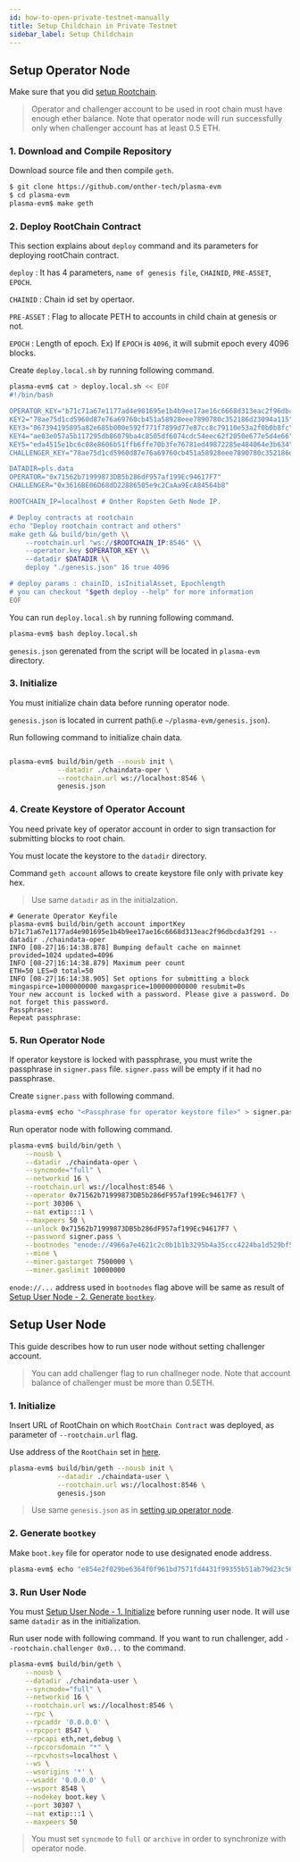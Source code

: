 ```yaml
---
id: how-to-open-private-testnet-manually
title: Setup Childchain in Private Testnet
sidebar_label: Setup Childchain
---
```


## Setup Operator Node

Make sure that you did [setup Rootchain](how-to-open-private-testnet-rootchain#Setup-rootchain).

> Operator and challenger account to be used in root chain must have enough ether balance.
Note that operator node will run successfully only when challenger account has at least 0.5 ETH.

### 1. Download and Compile Repository

Download source file and then compile `geth`.

```bash
$ git clone https://github.com/onther-tech/plasma-evm
$ cd plasma-evm
plasma-evm$ make geth
```

### 2. Deploy RootChain Contract

This section explains about `deploy` command and its parameters for deploying rootChain contract.

`deploy` : It has 4 parameters, `name of genesis file`, `CHAINID`, `PRE-ASSET`, `EPOCH`.

`CHAINID` : Chain id set by opertaor.

`PRE-ASSET` : Flag to allocate PETH to accounts in child chain at genesis or not.

`EPOCH` : Length of epoch.
Ex) If `EPOCH` is `4096`, it will submit epoch every 4096 blocks.

Create `deploy.local.sh` by running following command.

```sh
plasma-evm$ cat > deploy.local.sh << EOF
#!/bin/bash

OPERATOR_KEY="b71c71a67e1177ad4e901695e1b4b9ee17ae16c6668d313eac2f96dbcda3f291"
KEY2="78ae75d1cd5960d87e76a69760cb451a58928eee7890780c352186d23094a115"
KEY3="067394195895a82e685b000e592f771f7899d77e87cc8c79110e53a2f0b0b8fc"
KEY4="ae03e057a5b117295db86079ba4c8505df6074cdc54eec62f2050e677e5d4e66"
KEY5="eda4515e1bc6c08e8606b51ffb6ffe70b3fe76781ed49872285e484064e3b634"
CHALLENGER_KEY="78ae75d1cd5960d87e76a69760cb451a58928eee7890780c352186d23094a114"

DATADIR=pls.data
OPERATOR="0x71562b71999873DB5b286dF957af199Ec94617F7"
CHALLENGER="0x3616BE06D68dD22886505e9c2CaAa9EcA84564b8"

ROOTCHAIN_IP=localhost # Onther Ropsten Geth Node IP.

# Deploy contracts at rootchain
echo "Deploy rootchain contract and others"
make geth && build/bin/geth \\
    --rootchain.url "ws://$ROOTCHAIN_IP:8546" \\
    --operator.key $OPERATOR_KEY \\
    --datadir $DATADIR \\
    deploy "./genesis.json" 16 true 4096

# deploy params : chainID, isInitialAsset, Epochlength
# you can checkout "$geth deploy --help" for more information
EOF
```

You can run `deploy.local.sh` by running following command.

```sh
plasma-evm$ bash deploy.local.sh
```

`genesis.json` gerenated from the script will be located in `plasma-evm` directory.

### 3. Initialize

You must initialize chain data before running operator node.

`genesis.json` is located in current path(i.e `~/plasma-evm/genesis.json`).

Run following command to initialize chain data.

```bash

plasma-evm$ build/bin/geth --nousb init \
            --datadir ./chaindata-oper \
            --rootchain.url ws://localhost:8546 \
            genesis.json
```

### 4. Create Keystore of Operator Account

You need private key of operator account in order to sign transaction for submitting blocks to root chain.

You must locate the keystore to the `datadir` directory.

Command `geth account` allows to create keystore file only with private key hex.

> Use same `datadir` as in the initialzation.

```
# Generate Operator Keyfile
plasma-evm$ build/bin/geth account importKey b71c71a67e1177ad4e901695e1b4b9ee17ae16c6668d313eac2f96dbcda3f291 --datadir ./chaindata-oper
INFO [08-27|16:14:38.878] Bumping default cache on mainnet         provided=1024 updated=4096
INFO [08-27|16:14:38.879] Maximum peer count                       ETH=50 LES=0 total=50
INFO [08-27|16:14:38.905] Set options for submitting a block       mingaspirce=1000000000 maxgasprice=100000000000 resubmit=0s
Your new account is locked with a password. Please give a password. Do not forget this password.
Passphrase:
Repeat passphrase:
```

### 5. Run Operator Node

If operator keystore is locked with passphrase, you must write the passphrase in `signer.pass` file. `signer.pass` will be empty if it had no passphrase.

Create `signer.pass` with following command.

```bash
plasma-evm$ echo "<Passphrase for operator keystore file>" > signer.pass
```

Run operator node with following command.

```bash
plasma-evm$ build/bin/geth \
    --nousb \
    --datadir ./chaindata-oper \
    --syncmode="full" \
    --networkid 16 \
    --rootchain.url ws://localhost:8546 \
    --operator 0x71562b71999873DB5b286dF957af199Ec94617F7 \
    --port 30306 \
    --nat extip:::1 \
    --maxpeers 50 \
    --unlock 0x71562b71999873DB5b286dF957af199Ec94617F7 \
    --password signer.pass \
    --bootnodes "enode://4966a7e4621c2c0b1b1b3295b4a35ccc4224ba1d529bf5aa2323e4650f6075bd5eb6618372b2579965819347307f1f97315ce91b09ca342d60c2e98ad88db9f3@127.0.0.1:30307" \
    --mine \
    --miner.gastarget 7500000 \
    --miner.gaslimit 10000000
```

`enode://...` address used in `bootnodes` flag above will be same as result of [Setup User Node - 2. Generate `bootkey`](how-to-open-private-testnet-manually#2-generate-bootkey).

## Setup User Node

This guide describes how to run user node without setting challenger account.

> You can add challenger flag to run challneger node. Note that account balance of challenger must be more than 0.5ETH.

### 1. Initialize

Insert URL of RootChain on which `RootChain Contract` was deployed, as parameter of `--rootchain.url` flag.

Use address of the `RootChain` set in [here](how-to-open-private-testnet-rootchain#Setup-rootchain).

```bash
plasma-evm$ build/bin/geth --nousb init \
            --datadir ./chaindata-user \
            --rootchain.url ws://localhost:8546 \
            genesis.json
```

> Use same `genesis.json` as in [setting up operator node](how-to-open-private-testnet-manually#3-Initialize).


### 2. Generate `bootkey`

Make `boot.key` file for operator node to use designated enode address.

```bash
plasma-evm$ echo "e854e2f029be6364f0f961bd7571fd4431f99355b51ab79d23c56506f5f1a7c3" > boot.key
```

### 3. Run User Node

You must [Setup User Node - 1. Initialize](how-to-open-private-testnet-manually##1-initialize) before running user node. It will use same `datadir` as in the initialization.

Run user node with following command. If you want to run challenger, add `--rootchain.challenger 0x0...` to the command.

```bash
plasma-evm$ build/bin/geth \
    --nousb \
    --datadir ./chaindata-user \
    --syncmode="full" \
    --networkid 16 \
    --rootchain.url ws://localhost:8546 \
    --rpc \
    --rpcaddr '0.0.0.0' \
    --rpcport 8547 \
    --rpcapi eth,net,debug \
    --rpccorsdomain "*" \
    --rpcvhosts=localhost \
    --ws \
    --wsorigins '*' \
    --wsaddr '0.0.0.0' \
    --wsport 8548 \
    --nodekey boot.key \
    --port 30307 \
    --nat extip:::1 \
    --maxpeers 50
```

> You must set `syncmode` to `full` or `archive` in order to synchronize with operator node.

<!-- TODO : fix link -->
<!-- ### Architecture Diagram -->

<!-- ![Architecture after setup childchain](assets/guides_private_testnet_manually.png) -->
